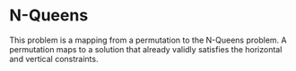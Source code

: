 # N-Queens
This problem is a mapping from a permutation to the N-Queens problem.
A permutation maps to a solution that already validly satisfies the horizontal and vertical constraints.
